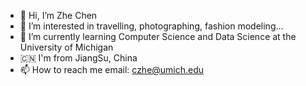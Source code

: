 - 👋 Hi, I’m Zhe Chen
- 👀 I’m interested in travelling, photographing, fashion modeling...
- 🌱 I’m currently learning Computer Science and Data Science at the University of Michigan
- 🇨🇳 I'm from JiangSu, China
- 📫 How to reach me 
      email: czhe@umich.edu

<!---
czhe0603/czhe0603 is a ✨ special ✨ repository because its `README.md` (this file) appears on your GitHub profile.
You can click the Preview link to take a look at your changes.
--->
